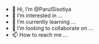 - 👋 Hi, I’m @ParulSisotiya
- 👀 I’m interested in ...
- 🌱 I’m currently learning ...
- 💞️ I’m looking to collaborate on ...
- 📫 How to reach me ...

<!---
ParulSisotiya/ParulSisotiya is a ✨ special ✨ repository because its `README.md` (this file) appears on your GitHub profile.
You can click the Preview link to take a look at your changes.
--->
